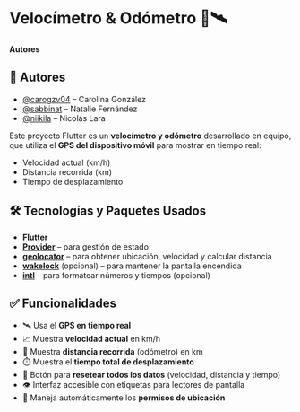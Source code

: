 # Velocímetro & Odómetro 📱🛰️

**Autores**
## 👥 Autores

- [@carogzv04](https://github.com/carogzv04) – Carolina González
- [@sabbinat](https://github.com/sabbinat) – Natalie Fernández
- [@niikila](https://github.com/niikila) – Nicolás Lara

Este proyecto Flutter es un **velocímetro y odómetro** desarrollado en equipo, que utiliza el **GPS del dispositivo móvil** para mostrar en tiempo real:

- Velocidad actual (km/h)
- Distancia recorrida (km)
- Tiempo de desplazamiento

## 🛠️ Tecnologías y Paquetes Usados

- **[Flutter](https://flutter.dev/)**
- **[Provider](https://pub.dev/packages/provider)** – para gestión de estado
- **[geolocator](https://pub.dev/packages/geolocator)** – para obtener ubicación, velocidad y calcular distancia
- **[wakelock](https://pub.dev/packages/wakelock)** (opcional) – para mantener la pantalla encendida
- **[intl](https://pub.dev/packages/intl)** – para formatear números y tiempos (opcional)

## ✅ Funcionalidades

- 🛰️ Usa el **GPS en tiempo real**
- 📈 Muestra **velocidad actual** en km/h
- 🧭 Muestra **distancia recorrida** (odómetro) en km
- ⏱️ Muestra el **tiempo total de desplazamiento**
- 🔁 Botón para **resetear todos los datos** (velocidad, distancia y tiempo)
- 👁️ Interfaz accesible con etiquetas para lectores de pantalla
- 🔐 Maneja automáticamente los **permisos de ubicación**


